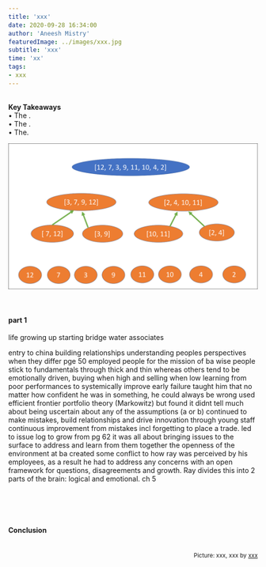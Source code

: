 ```yaml
---
title: 'xxx'
date: 2020-09-28 16:34:00
author: 'Aneesh Mistry'
featuredImage: ../images/xxx.jpg
subtitle: 'xxx'
time: 'xx'
tags:
- xxx
---
```

<br>
<strong>Key Takeaways</strong><br>
&#8226; The .<br>
&#8226; The .<br>
&#8226; The.<br>

![Merge sort step 2](../../src/images/011MergeSort2.png)


<br>
<h4>part 1</h4>
<p>
life growing up
starting bridge water associates

entry to china 
building relationships
understanding peoples perspectives when they differ pge 50
employed people for the mission of ba
wise people stick to fundamentals through thick and thin whereas others tend to be emotionally driven, buying when high and selling when low
learning from poor performances to  systemically improve
early failure taught him that no matter how confident he was in something, he could always be wrong
used efficient frontier portfolio theory (Markowitz) but found it didnt tell much about being uscertain about any of the assumptions (a or b)
continued to make mistakes, build relationships and drive innovation through young staff
continuous improvement from mistakes incl forgetting to place a trade. led to issue log to grow from pg 62
it was all about bringing issues  to the surface to address and learn from them together
the openness of the environment at ba created some conflict to how ray was perceived by his employees, as a result he had to address any concerns with 
an open framework for questions, disagreements and growth. Ray divides this into 2 parts of the brain: logical and emotional. 
ch 5




</p>
<br>
<h4></h4>
<p>


</p>

<br>
<h4>Conclusion</h4>
<p>


</p>

<br>
<small style="float: right;" >Picture: xxx, xxx by <a target="_blank" href="http">xxx</small></a><br>